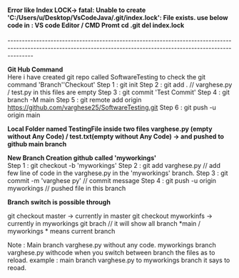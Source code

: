<br>**Error like Index LOCK-> fatal: Unable to create 'C:/Users/u/Desktop/VsCodeJava/.git/index.lock': File exists. use below code in : VS code Editor / CMD Promt
cd .git
del index.lock**<br>
<br>---------------------------------------------------------------------------------------------------------------------------------------------------------------------<br>

**Git Hub Command**<br>
Here i have created git repo called SoftwareTesting to check the git command 'Branch''Checkout'
Step 1 : git init
Step 2 : git add . // varghese.py / test.py in this files are empty
Step 3 : git commit 'Test Commit'
Step 4 : git branch -M main
Step 5 : git remote add origin https://github.com/varghese25/SoftwareTesting.git
Step 6 : git push -u origin main<br>

**Local Folder named TestingFile inside two files varghese.py (empty without Any Code) / test.txt(empty without Any Code) -> and pushed to github main branch**<br>

**New Branch Creation github called 'myworkings'**<br>
Step 1 : git checkout -b 'myworkings'
Step 2 : git add varghese.py // add few line of code in the varghese.py in the 'myworkings' branch.
Step 3 : git commit -m 'varghese py' // commit message
Step 4 : git push  -u origin myworkings // pushed file in this branch<br>

**Branch switch is possible through**<br>

git checkout master -> currently in master
git checkout myworkinfs -> currently in myworkings 
git brach // it will show all branch    *main / myworkings * means current branch<br>


Note : Main branch varghese.py without any code. myworkings branch varghese.py withcode when you switch between branch the files as to reload. 
 example : main branch varghese.py to myworkings branch it says to reoad.<br>
